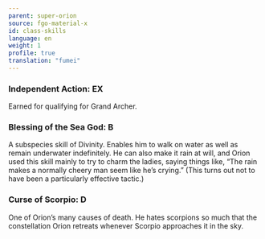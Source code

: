 ```yaml
---
parent: super-orion
source: fgo-material-x
id: class-skills
language: en
weight: 1
profile: true
translation: "fumei"
---
```


### Independent Action: EX

Earned for qualifying for Grand Archer.

### Blessing of the Sea God: B

A subspecies skill of Divinity.
Enables him to walk on water as well as remain underwater indefinitely. He can also make it rain at will, and Orion used this skill mainly to try to charm the ladies, saying things like, “The rain makes a normally cheery man seem like he’s crying.”
(This turns out not to have been a particularly effective tactic.)

### Curse of Scorpio: D

One of Orion’s many causes of death.
He hates scorpions so much that the constellation Orion retreats whenever Scorpio approaches it in the sky.
